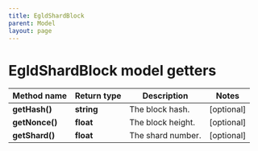 ```yaml
---
title: EgldShardBlock
parent: Model
layout: page
---
```


# EgldShardBlock model getters

Method name | Return type | Description | Notes
------------ | ------------- | ------------- | -------------
**getHash()** | **string** | The block hash. | [optional]
**getNonce()** | **float** | The block height. | [optional]
**getShard()** | **float** | The shard number. | [optional]

